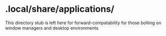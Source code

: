 # .local/share/applications/

This directory stub is left here for forward-compatability for those bolting on window managers and desktop environments.
